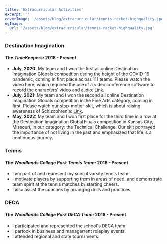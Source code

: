 ```yaml
---
title: 'Extracurricular Activities'
excerpt: ''
coverImage: '/assets/blog/extracurricular/tennis-racket-highquality.jpg'
ogImage:
  url: '/assets/blog/extracurricular/tennis-racket-highquality.jpg'
---
```



### **Destination Imagination**
#### *The TimeKeepers:* 2018 - Present

  - **July, 2020:** My team and I won the first all online Destination Imagination Globals competition during the height of the COVID-19 pandemic, coming in first place across 111 teams. Please watch the video here, which required the use of a video conference software to record the characters' video and audio: [Link](https://youtu.be/YtgGuphp8Mg).
  - **July, 2021:** My team and I won the second all online Destination Imagination Globals competition in the Fine Arts category, coming in first. Please watch our stop-motion skit, which is about raising awareness of Schizophrenia: [Link](https://youtu.be/650KCfDRVGc).
  - **May, 2022:** My team and I won first place for the third time in a row at the Destination Imagination Global Finals competition in Kansas City, Missouri, in our category: the Technical Challenge. Our skit portrayed the importance of not living in the past and emphasized that life is a continuous journey.

### **Tennis**
#### *The Woodlands College Park Tennis Team:* 2018 - Present

  - I am part of and represent my school varsity tennis team.
  - I motivate players by supporting them in areas of need, and demonstrate team spirit at the tennis matches by starting cheers.
  - I also assist the coaches by arranging drills and practices.

### **DECA**
#### *The Woodlands College Park DECA Team:* 2018 - Present

  - I participated and represented the school's DECA team.
  - I partook in business and management roleplay events.
  - I attended regional and state tournaments.
